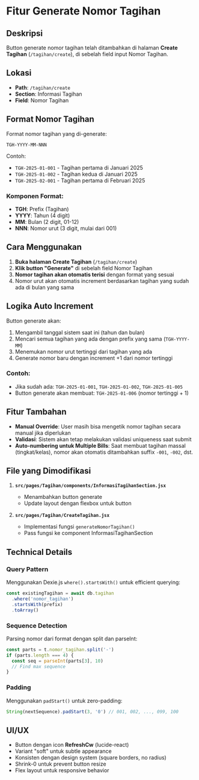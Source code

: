 # Fitur Generate Nomor Tagihan

## Deskripsi
Button generate nomor tagihan telah ditambahkan di halaman **Create Tagihan** (`/tagihan/create`), di sebelah field input Nomor Tagihan.

## Lokasi
- **Path**: `/tagihan/create`
- **Section**: Informasi Tagihan
- **Field**: Nomor Tagihan

## Format Nomor Tagihan
Format nomor tagihan yang di-generate:
```
TGH-YYYY-MM-NNN
```

Contoh:
- `TGH-2025-01-001` - Tagihan pertama di Januari 2025
- `TGH-2025-01-002` - Tagihan kedua di Januari 2025
- `TGH-2025-02-001` - Tagihan pertama di Februari 2025

### Komponen Format:
- **TGH**: Prefix (Tagihan)
- **YYYY**: Tahun (4 digit)
- **MM**: Bulan (2 digit, 01-12)
- **NNN**: Nomor urut (3 digit, mulai dari 001)

## Cara Menggunakan

1. **Buka halaman Create Tagihan** (`/tagihan/create`)
2. **Klik button "Generate"** di sebelah field Nomor Tagihan
3. **Nomor tagihan akan otomatis terisi** dengan format yang sesuai
4. Nomor urut akan otomatis increment berdasarkan tagihan yang sudah ada di bulan yang sama

## Logika Auto Increment

Button generate akan:
1. Mengambil tanggal sistem saat ini (tahun dan bulan)
2. Mencari semua tagihan yang ada dengan prefix yang sama (`TGH-YYYY-MM`)
3. Menemukan nomor urut tertinggi dari tagihan yang ada
4. Generate nomor baru dengan increment +1 dari nomor tertinggi

### Contoh:
- Jika sudah ada: `TGH-2025-01-001`, `TGH-2025-01-002`, `TGH-2025-01-005`
- Button generate akan membuat: `TGH-2025-01-006` (nomor tertinggi + 1)

## Fitur Tambahan

- **Manual Override**: User masih bisa mengetik nomor tagihan secara manual jika diperlukan
- **Validasi**: Sistem akan tetap melakukan validasi uniqueness saat submit
- **Auto-numbering untuk Multiple Bills**: Saat membuat tagihan massal (tingkat/kelas), nomor akan otomatis ditambahkan suffix `-001`, `-002`, dst.

## File yang Dimodifikasi

1. **`src/pages/Tagihan/components/InformasiTagihanSection.jsx`**
   - Menambahkan button generate
   - Update layout dengan flexbox untuk button

2. **`src/pages/Tagihan/CreateTagihan.jsx`**
   - Implementasi fungsi `generateNomorTagihan()`
   - Pass fungsi ke component InformasiTagihanSection

## Technical Details

### Query Pattern
Menggunakan Dexie.js `where().startsWith()` untuk efficient querying:
```javascript
const existingTagihan = await db.tagihan
  .where('nomor_tagihan')
  .startsWith(prefix)
  .toArray()
```

### Sequence Detection
Parsing nomor dari format dengan split dan parseInt:
```javascript
const parts = t.nomor_tagihan.split('-')
if (parts.length === 4) {
  const seq = parseInt(parts[3], 10)
  // Find max sequence
}
```

### Padding
Menggunakan `padStart()` untuk zero-padding:
```javascript
String(nextSequence).padStart(3, '0') // 001, 002, ..., 099, 100
```

## UI/UX

- Button dengan icon **RefreshCw** (lucide-react)
- Variant "soft" untuk subtle appearance
- Konsisten dengan design system (square borders, no radius)
- Shrink-0 untuk prevent button resize
- Flex layout untuk responsive behavior
